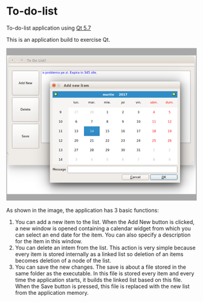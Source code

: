 # To-do-list
To-do-list application using <a href = "https://doc.qt.io/qt-5/">Qt 5.7</a>


This is an application build to exercise Qt.

<img src= "todo.png"/>

As shown in the image, the application has 3 basic functions:

1) You can add a new item to the list.
  When the Add New button is clicked, a new window is opened containing a calendar widget from which you can select an end date for the item. You can also specify a description for the item in this window.
2) You can delete an intem from the list. 
  This action is very simple because every item is stored internally as a linked list so deletion of an items becomes deletion of a node of the list.
3) You can save the new changes.
  The save is about a file stored in the same folder as the executable. In this file is stored every item and every time the application starts, it builds the linked list based on this file. When the Save button is pressed, this file is replaced with the new list from the application memory.

